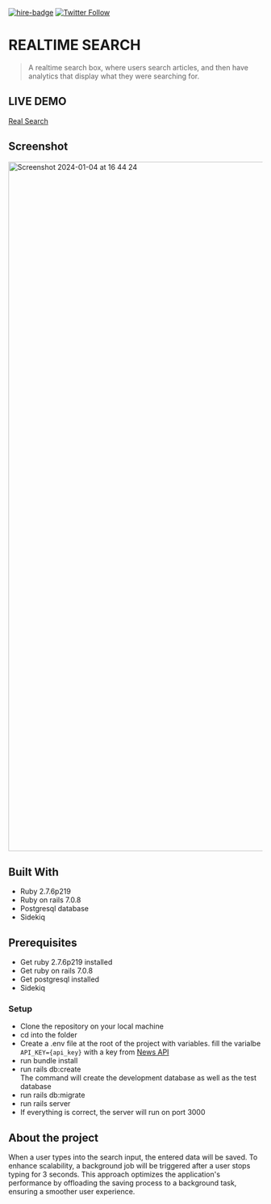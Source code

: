 [![hire-badge](https://img.shields.io/badge/Consult%20/%20Hire%20Theophile-Click%20to%20Contact-brightgreen)](mailto:fadhili.kango@gmail.com ) [![Twitter Follow](https://img.shields.io/twitter/follow/Theophadh?label=Follow%20Theophile%20on%20Twitter&style=social)](https://twitter.com/Theophadh)

# REALTIME SEARCH

> A realtime search box, where users search articles, and then have analytics that display what they were searching for.

## LIVE DEMO
[Real Search](https://realtime-search.onrender.com/)

## Screenshot

<img width="1364" alt="Screenshot 2024-01-04 at 16 44 24" src="https://github.com/Theophile-Kango/realtime_search/assets/49276315/207791f3-7140-4bfd-9f8a-7e7682de214e">


## Built With

- Ruby 2.7.6p219 
- Ruby on rails 7.0.8
- Postgresql database
- Sidekiq

## Prerequisites

- Get ruby 2.7.6p219 installed
- Get ruby on rails 7.0.8
- Get postgresql installed
- Sidekiq <br />

### Setup

- Clone the repository on your local machine
- cd into the folder
- Create a .env file at the root of the project with variables. fill the varialbe `API_KEY={api_key}` with a key from <a href="https://newsapi.org/account" target="_blank">News API</a>
- run bundle install
- run rails db:create<br />
  The command will create the development database as well as the test database
- run rails db:migrate
- run rails server
- If everything is correct, the server will run on port 3000

## About the project

When a user types into the search input, the entered data will be saved. To enhance scalability, a background job will be triggered after a user stops typing for 3 seconds. This approach optimizes the application's performance by offloading the saving process to a background task, ensuring a smoother user experience.



